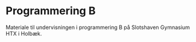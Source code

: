 # Programmering B

Materiale til undervisningen i programmering B på Slotshaven Gymnasium HTX i Holbæk.
